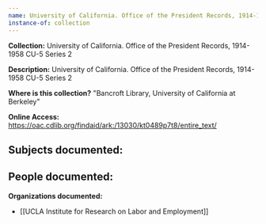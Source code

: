 ```yaml
---
name: University of California. Office of the President Records, 1914-1958 CU-5 Series 2
instance-of: collection
---
```

**Collection:** University of California. Office of the President Records, 1914-1958 CU-5 Series 2

**Description:** University of California. Office of the President Records, 1914-1958 CU-5 Series 2    

**Where is this collection?** "Bancroft Library, University of California at Berkeley"

**Online Access:** https://oac.cdlib.org/findaid/ark:/13030/kt0489p7t8/entire_text/

**Subjects documented:** 
- 

**People documented:** 
- 

**Organizations documented:** 
- [[UCLA Institute for Research on Labor and Employment]]